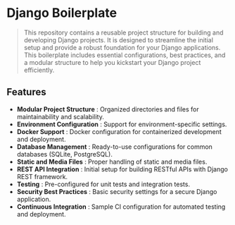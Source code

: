 # Django Boilerplate

> This repository contains a reusable project structure for building and developing Django projects. It is designed to streamline the initial setup and provide a robust foundation for your Django applications. This boilerplate includes essential configurations, best practices, and a modular structure to help you kickstart your Django project efficiently.

## Features
- **Modular Project Structure** : Organized directories and files for maintainability and scalability.
- **Environment Configuration** : Support for environment-specific settings.
- **Docker Support** : Docker configuration for containerized development and deployment.
- **Database Management** : Ready-to-use configurations for common databases (SQLite, PostgreSQL).
- **Static and Media Files** : Proper handling of static and media files.
- **REST API Integration** : Initial setup for building RESTful APIs with Django REST framework.
- **Testing** : Pre-configured for unit tests and integration tests.
- **Security Best Practices** : Basic security settings for a secure Django application.
- **Continuous Integration** : Sample CI configuration for automated testing and deployment.
